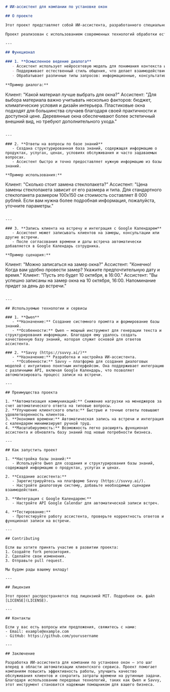 ```markdown
# ИИ-ассистент для компании по установке окон

## О проекте

Этот проект представляет собой ИИ-ассистента, разработанного специально для компаний, занимающихся продажей и установкой окон. Ассистент создан для автоматизации взаимодействия с клиентами, улучшения качества обслуживания и оптимизации рабочих процессов. Он способен вести осмысленные диалоги, отвечать на вопросы, основываясь на базе знаний, а также записывать клиентов на встречи, интегрируясь с Google Календарем.

Проект реализован с использованием современных технологий обработки естественного языка (NLP) и инструментов создания диалоговых систем.

---

## Функционал

### 1. **Осмысленное ведение диалога**
   - Ассистент использует нейросетевую модель для понимания контекста и генерации логичных ответов.
   - Поддерживает естественный стиль общения, что делает взаимодействие с клиентами более комфортным.
   - Обрабатывает различные типы запросов: информационные, консультативные и организационные.

**Пример диалога:**
```
Клиент: "Какой материал лучше выбрать для окна?"
Ассистент: "Для выбора материала важно учитывать несколько факторов: бюджет, климатические условия и дизайн интерьера. Пластиковые окна подходят для большинства случаев благодаря своей практичности и доступной цене. Деревянные окна обеспечивают более эстетичный внешний вид, но требуют дополнительного ухода."
```

---

### 2. **Ответы на вопросы по базе знаний**
   - Создана структурированная база знаний, содержащая информацию о продуктах, услугах, ценах, условиях обслуживания и часто задаваемых вопросах.
   - Ассистент быстро и точно предоставляет нужную информацию из базы знаний.

**Пример использования:**
```
Клиент: "Сколько стоит замена стеклопакета?"
Ассистент: "Цена замены стеклопакета зависит от его размера и типа. Для стандартного стеклопакета размером 100x150 см стоимость составляет 8 000 рублей. Если вам нужна более подробная информация, пожалуйста, уточните параметры."
```

---

### 3. **Запись клиента на встречу и интеграция с Google Календарем**
   - Ассистент может записывать клиентов на замеры, консультации или другие встречи.
   - После согласования времени и даты встреча автоматически добавляется в Google Календарь сотрудника.

**Пример сценария:**
```
Клиент: "Можно записаться на замер окна?"
Ассистент: "Конечно! Когда вам удобно провести замер? Укажите предпочтительную дату и время."
Клиент: "Пусть это будет 10 октября, в 16:00."
Ассистент: "Вы успешно записаны на замер окна на 10 октября, 16:00. Напоминание придет за день до встречи."
```

---

## Используемые технологии и сервисы

### 1. **Qwen**
   - **Назначение:** Создание системного промпта и формирование базы знаний.
   - **Особенности:** Qwen — мощный инструмент для генерации текста и структурирования информации. Благодаря ему удалось создать качественную базу знаний, которая служит основой для ответов ассистента.

### 2. **Savvy (https://suvvy.ai/)**
   - **Назначение:** Разработка и настройка ИИ-ассистента.
   - **Особенности:** Savvy — платформа для создания диалоговых моделей с интуитивно понятным интерфейсом. Она поддерживает интеграцию с различными API, включая Google Календарь, что позволяет автоматизировать процесс записи на встречи.

---

## Преимущества проекта

1. **Автоматизация коммуникаций:** Снижение нагрузки на менеджеров за счет автоматического ответа на типовые вопросы.
2. **Улучшение клиентского опыта:** Быстрые и точные ответы повышают удовлетворенность клиентов.
3. **Экономия времени:** Автоматическая запись на встречи и интеграция с календарем минимизируют ручной труд.
4. **Масштабируемость:** Возможность легко расширять функционал ассистента и обновлять базу знаний под новые потребности бизнеса.

---

## Как запустить проект

1. **Настройка базы знаний:**
   - Используйте Qwen для создания и структурирования базы знаний, содержащей информацию о продуктах, услугах и ценах.

2. **Создание ассистента:**
   - Зарегистрируйтесь на платформе Savvy (https://suvvy.ai/).
   - Настройте диалоговую систему, добавьте необходимые сценарии взаимодействия.

3. **Интеграция с Google Календарем:**
   - Настройте API Google Calendar для автоматической записи встреч.

4. **Тестирование:**
   - Протестируйте работу ассистента, проверьте корректность ответов и функционал записи на встречи.

---

## Contributing

Если вы хотите принять участие в развитии проекта:
1. Создайте fork репозитория.
2. Сделайте свои изменения.
3. Отправьте pull request.

Мы будем рады вашему вкладу!

---

## Лицензия

Этот проект распространяется под лицензией MIT. Подробнее см. файл [LICENSE](LICENSE).

---

## Контакты

Если у вас есть вопросы или предложения, свяжитесь с нами:
- Email: example@example.com
- GitHub: https://github.com/yourusername

---

## Заключение

Разработка ИИ-ассистента для компании по установке окон — это шаг вперед в области автоматизации клиентского сервиса. Проект помогает компаниям повысить эффективность работы, улучшить качество обслуживания клиентов и сократить затраты времени на рутинные задачи. Благодаря использованию передовых технологий, таких как Qwen и Savvy, этот инструмент становится надежным помощником для вашего бизнеса.
```
